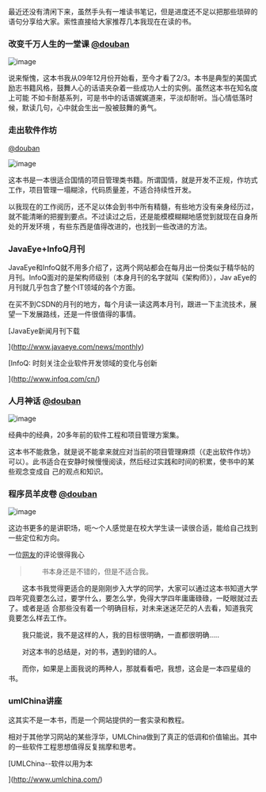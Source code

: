 

最近还没有清闲下来，虽然手头有一堆读书笔记，但是进度还不足以把那些琐碎的语句分享给大家。索性直接给大家推荐几本我现在在读的书。

### 改变千万人生的一堂课 [@douban](http://www.douban.com/subject/1156891/)

![image](https://e25ba8-log4d-c.dijingchao.com/upload_dropbox/201004/s1429078.jpg)

说来惭愧，这本书我从09年12月份开始看，至今才看了2/3。本书是典型的美国式励志书籍风格，鼓舞人心的话语夹杂着一些成功人士的实例。虽然这本书在知名度上可能
不如卡耐基系列，可是书中的话语娓娓道来，平淡却耐听。当心情低落时候，默读几句，心中就会生出一股被鼓舞的勇气。

### 走出软件作坊
[@douban](http://book.douban.com/subject/3319935/)

![image](https://e25ba8-log4d-c.dijingchao.com/upload_dropbox/201004/s4026944.jpg)

这本书是一本很适合国情的项目管理类书籍。所谓国情，就是开发不正规，作坊式工作，项目管理一塌糊涂，代码质量差，不适合持续性开发。

以我现在的工作阅历，还不足以体会到书中所有精髓，有些地方没有亲身经历过，就不能清晰的把握到要点。不过读过之后，还是能模模糊糊地感觉到就现在自身所处的开发环境
，有些东西是值得改进的，也找到一些改进的方法。

### JavaEye+InfoQ月刊

JavaEye和InfoQ就不用多介绍了，这两个网站都会在每月出一份类似于精华帖的月刊。InfoQ面对的是架构师级别（本身月刊的名字就叫《架构师》），Jav
aEye的月刊就几乎包含了整个IT领域的各个方面。

在买不到CSDN的月刊的地方，每个月读一读这两本月刊，跟进一下主流技术，展望一下发展路线，还是一件很值得的事情。

[JavaEye新闻月刊下载

](http://www.javaeye.com/news/monthly)

[InfoQ: 时刻关注企业软件开发领域的变化与创新

](http://www.infoq.com/cn/)

### 人月神话 [@douban](http://book.douban.com/subject/1102259/)

![image](https://e25ba8-log4d-c.dijingchao.com/upload_dropbox/201004/s1086045.jpg)

经典中的经典，20多年前的软件工程和项目管理方案集。

这本书不能救急，就是说不能拿来就应对当前的项目管理麻烦（《走出软件作坊》可以）。此书适合在安静时候慢慢阅读，然后经过实践和时间的积累，使书中的某些观念变成自
己的观点和知识。

### 程序员羊皮卷 [@douban](http://book.douban.com/subject/4025390/)

![image](https://e25ba8-log4d-c.dijingchao.com/upload_dropbox/201004/s4271706.jpg)

这边书更多的是讲职场，呃～个人感觉是在校大学生读一读很合适，能给自己找到一些定位和方向。

一位[网友](http://book.douban.com/review/2557037/)的评论很得我心

> 　　书本身还是不错的，但是不适合我。

　　这本书我觉得更适合的是刚刚步入大学的同学，大家可以通过这本书知道大学四年究竟要怎么过，要学什么，要怎么学，免得大学四年庸庸碌碌，一眨眼就过去了。或者是适
合那些没有着一个明确目标，对未来迷迷茫茫的人去看，知道我究竟要怎么样去工作。

　　我只能说，我不是这样的人，我的目标很明确，一直都很明确.....

　　对这本书的总结是，对的书，遇到的错的人。

　　而你，如果是上面我说的两种人，那就看看吧，我想，这会是一本四星级的书。

### umlChina讲座

这其实不是一本书，而是一个网站提供的一套实录和教程。

相对于其他学习网站的某些浮华，UMLChina做到了真正的低调和价值输出。其中的一些软件工程思想值得反复揣摩和思考。

[UMLChina--软件以用为本

](http://www.umlchina.com/)


